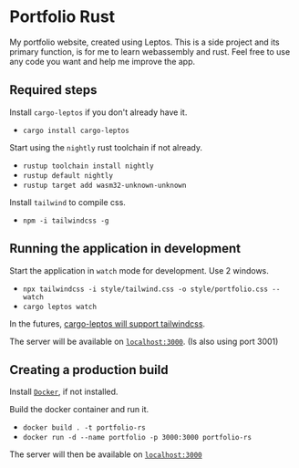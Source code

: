 # Portfolio Rust

My portfolio website, created using Leptos. 
This is a side project and its primary function, 
is for me to learn webassembly and rust. Feel free
to use any code you want and help me improve the 
app.

## Required steps

Install `cargo-leptos` if you don't already have it.
- `cargo install cargo-leptos`

Start using the `nightly` rust toolchain if not already.
- `rustup toolchain install nightly`
- `rustup default nightly`
- `rustup target add wasm32-unknown-unknown`

Install `tailwind` to compile css.
- `npm -i tailwindcss -g`

## Running the application in development 

Start the application in `watch` mode for development. Use 2 windows.
- `npx tailwindcss -i style/tailwind.css -o style/portfolio.css --watch`
- `cargo leptos watch`

In the futures, [cargo-leptos will support tailwindcss](https://github.com/leptos-rs/cargo-leptos/issues/18).

The server will be available on [`localhost:3000`](http://localhost:3000). (Is also using port 3001)

## Creating a production build

Install [`Docker`](https://docs.docker.com/get-docker/), if not installed.

Build the docker container and run it.
- `docker build . -t portfolio-rs`
- `docker run -d --name portfolio -p 3000:3000 portfolio-rs`

The server will then be available on [`localhost:3000`](http://localhost:3000)